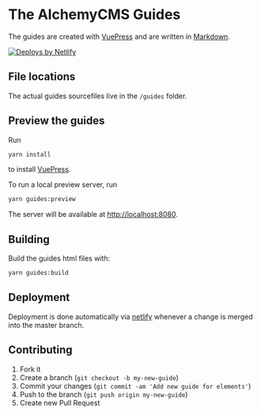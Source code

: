# The AlchemyCMS Guides

The guides are created with [VuePress](https://vuepress.vuejs.org) and are written in [Markdown](https://daringfireball.net/projects/markdown/syntax).

[![Deploys by Netlify](https://www.netlify.com/img/global/badges/netlify-color-bg.svg)](https://www.netlify.com)

## File locations

The actual guides sourcefiles live in the `/guides` folder.

## Preview the guides

Run

```bash
yarn install
```

to install [VuePress](https://vuepress.vuejs.org).

To run a local preview server, run

```bash
yarn guides:preview
```

The server will be available at [http://localhost:8080](http://localhost:8080).

## Building

Build the guides html files with:

```bash
yarn guides:build
```

## Deployment

Deployment is done automatically via [netlify](https://www.netlify.com) whenever a change is merged into the master branch.

## Contributing

1. Fork it
2. Create a branch (`git checkout -b my-new-guide`)
3. Commit your changes (`git commit -am 'Add new guide for elements'`)
4. Push to the branch (`git push origin my-new-guide`)
5. Create new Pull Request
